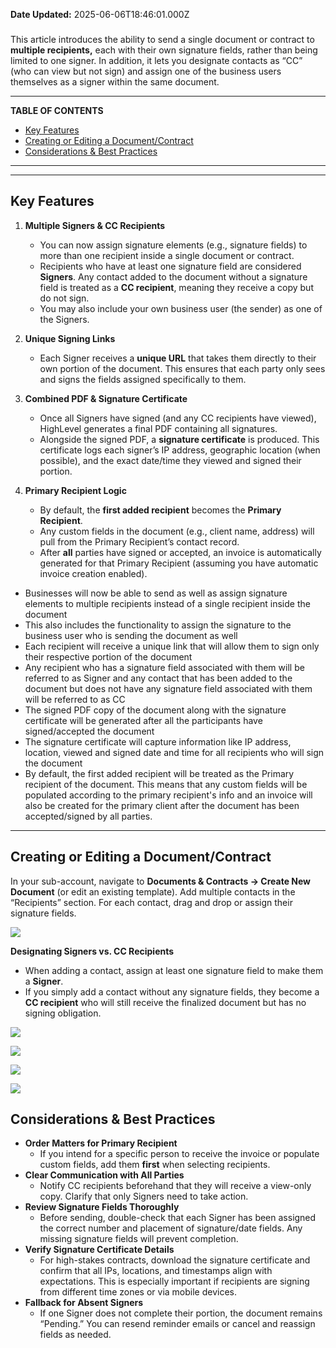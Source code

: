 **Date Updated:** 2025-06-06T18:46:01.000Z

### 

This article introduces the ability to send a single document or contract to **multiple recipients,** each with their own signature fields, rather than being limited to one signer. In addition, it lets you designate contacts as “CC” (who can view but not sign) and assign one of the business users themselves as a signer within the same document.

---

**TABLE OF CONTENTS**

* [Key Features](#Key-Features)
* [Creating or Editing a Document/Contract](#Creating-or-Editing-a-Document/Contract)
* [Considerations & Best Practices](#Considerations-&-Best-Practices)

---

---

## Key Features

  
1. **Multiple Signers & CC Recipients**  
   * You can now assign signature elements (e.g., signature fields) to more than one recipient inside a single document or contract.  
   * Recipients who have at least one signature field are considered **Signers**. Any contact added to the document without a signature field is treated as a **CC recipient**, meaning they receive a copy but do not sign.  
   * You may also include your own business user (the sender) as one of the Signers.  
         
   [](https://help.gohighlevel.com/support/solutions/articles/155000001300-multiple-recipient-support-on-documents-contracts)
2. **Unique Signing Links**  
   * Each Signer receives a **unique URL** that takes them directly to their own portion of the document. This ensures that each party only sees and signs the fields assigned specifically to them.  
         
   [](https://help.gohighlevel.com/support/solutions/articles/155000001300-multiple-recipient-support-on-documents-contracts)
3. **Combined PDF & Signature Certificate**  
   * Once all Signers have signed (and any CC recipients have viewed), HighLevel generates a final PDF containing all signatures.  
   * Alongside the signed PDF, a **signature certificate** is produced. This certificate logs each signer’s IP address, geographic location (when possible), and the exact date/time they viewed and signed their portion.  
         
   [](https://help.gohighlevel.com/support/solutions/articles/155000001300-multiple-recipient-support-on-documents-contracts)
4. **Primary Recipient Logic**  
   * By default, the **first added recipient** becomes the **Primary Recipient**.  
   * Any custom fields in the document (e.g., client name, address) will pull from the Primary Recipient’s contact record.  
   * After **all** parties have signed or accepted, an invoice is automatically generated for that Primary Recipient (assuming you have automatic invoice creation enabled).

  
* Businesses will now be able to send as well as assign signature elements to multiple recipients instead of a single recipient inside the document
* This also includes the functionality to assign the signature to the business user who is sending the document as well
* Each recipient will receive a unique link that will allow them to sign only their respective portion of the document
* Any recipient who has a signature field associated with them will be referred to as Signer and any contact that has been added to the document but does not have any signature field associated with them will be referred to as CC
* The signed PDF copy of the document along with the signature certificate will be generated after all the participants have signed/accepted the document
* The signature certificate will capture information like IP address, location, viewed and signed date and time for all recipients who will sign the document
* By default, the first added recipient will be treated as the Primary recipient of the document. This means that any custom fields will be populated according to the primary recipient's info and an invoice will also be created for the primary client after the document has been accepted/signed by all parties.

---

## **Creating or Editing a Document/Contract**

  
In your sub-account, navigate to **Documents & Contracts → Create New Document** (or edit an existing template). Add multiple contacts in the “Recipients” section. For each contact, drag and drop or assign their signature fields.
  
  
![](https://s3.amazonaws.com/cdn.freshdesk.com/data/helpdesk/attachments/production/155047872644/original/WI12Os_0z7q3fblYyTncIHMcJk-0Nl7oQQ.png?1749215176)

  
**Designating Signers vs. CC Recipients**

* When adding a contact, assign at least one signature field to make them a **Signer**.
* If you simply add a contact without any signature fields, they become a **CC recipient** who will still receive the finalized document but has no signing obligation.

![](https://s3.amazonaws.com/cdn.freshdesk.com/data/helpdesk/attachments/production/155010720809/original/2EPxxEGw6GezYRlYO-s0FsVgj4ntrZIvnA.png?1697880800)
  
  
![](https://s3.amazonaws.com/cdn.freshdesk.com/data/helpdesk/attachments/production/155010720814/original/UU3loBfk_SQFm6XS5p7_uDWgCQBIkmedLw.png?1697880814)

  
![](https://s3.amazonaws.com/cdn.freshdesk.com/data/helpdesk/attachments/production/155010720819/original/ZLNYwra9IjqU1XQSImNKJzI_toyxqaRqyg.png?1697880826)

  
![](https://s3.amazonaws.com/cdn.freshdesk.com/data/helpdesk/attachments/production/155010720820/original/vwbYvHejwfHPvaY01kos00vAxGuERdU6lg.png?1697880843)

  
## **Considerations & Best Practices**

* **Order Matters for Primary Recipient**  
   * If you intend for a specific person to receive the invoice or populate custom fields, add them **first** when selecting recipients.
* **Clear Communication with All Parties**  
   * Notify CC recipients beforehand that they will receive a view-only copy. Clarify that only Signers need to take action.
* **Review Signature Fields Thoroughly**  
   * Before sending, double-check that each Signer has been assigned the correct number and placement of signature/date fields. Any missing signature fields will prevent completion.
* **Verify Signature Certificate Details**  
   * For high-stakes contracts, download the signature certificate and confirm that all IPs, locations, and timestamps align with expectations. This is especially important if recipients are signing from different time zones or via mobile devices.
* **Fallback for Absent Signers**  
   * If one Signer does not complete their portion, the document remains “Pending.” You can resend reminder emails or cancel and reassign fields as needed.